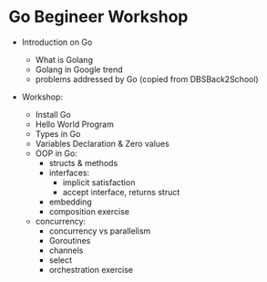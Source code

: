 # Go Begineer Workshop

- Introduction on Go

  - What is Golang
  - Golang in Google trend
  - problems addressed by Go (copied from DBSBack2School)

- Workshop:

  - Install Go
  - Hello World Program
  - Types in Go
  - Variables Declaration & Zero values
  - OOP in Go:
    - structs & methods
    - interfaces:
      - implicit satisfaction
      - accept interface, returns struct
    - embedding
    - composition exercise
  - concurrency:
    - concurrency vs parallelism
    - Goroutines
    - channels
    - select
    - orchestration exercise
